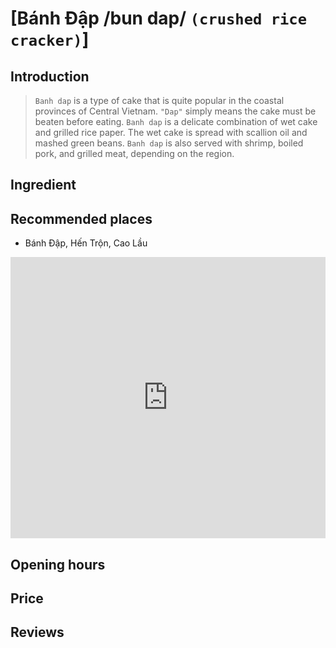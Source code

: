 # [Bánh Đập /bun dap/ `(crushed rice cracker)`]

## Introduction
> `Banh dap` is a type of cake that is quite popular in the coastal provinces of Central Vietnam. `"Dap"` simply means the cake must be beaten before eating. `Banh dap` is a delicate combination of wet cake and grilled rice paper. The wet cake is spread with scallion oil and mashed green beans. `Banh dap` is also served with shrimp, boiled pork, and grilled meat, depending on the region.

## Ingredient

## Recommended places

 - Bánh Đập, Hến Trộn, Cao Lầu
<div class="map-container">
  <iframe src="https://www.google.com/maps/embed?pb=!1m18!1m12!1m3!1d3837.6776252699296!2d108.33020567518392!3d15.873531944647029!2m3!1f0!2f0!3f0!3m2!1i1024!2i768!4f13.1!3m3!1m2!1s0x31420da2bf968731%3A0x893fb4dfb235521c!2zQsOhbmggxJDhuq1wLCBI4bq_biBUcuG7mW4sIENhbyBM4bqndQ!5e0!3m2!1sen!2s!4v1688193114206!5m2!1sen!2s" width="100%" height="450" style="border:0;" allowfullscreen="" loading="lazy" referrerpolicy="no-referrer-when-downgrade"></iframe>
</div>

## Opening hours

## Price

## Reviews
